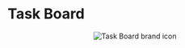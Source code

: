 # Task Board

<p align='center'>
  <img
    src='https://github.com/Xirlegna/task-board/blob/feature/5/public/images/brand-icon.png'
    alt='Task Board brand icon'
  >
</p>
